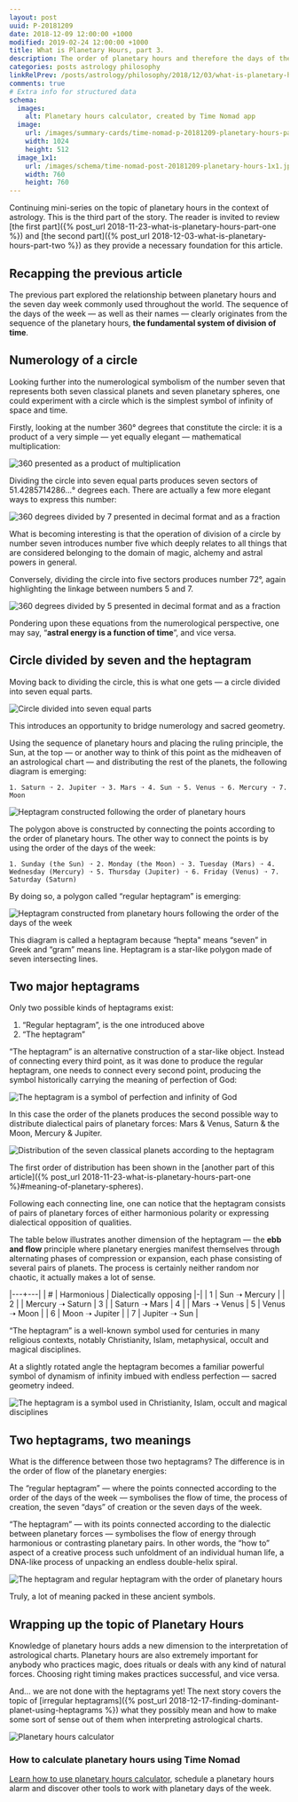 ```yaml
---
layout: post
uuid: P-20181209
date: 2018-12-09 12:00:00 +1000
modified: 2019-02-24 12:00:00 +1000
title: What is Planetary Hours, part 3.
description: The order of planetary hours and therefore the days of the week can be further explored in the context of sacred geometry with some elements of numerology and an introduction of heptagrams.
categories: posts astrology philosophy
linkRelPrev: /posts/astrology/philosophy/2018/12/03/what-is-planetary-hours-part-two.html
comments: true
# Extra info for structured data
schema:
  images:
    alt: Planetary hours calculator, created by Time Nomad app
  image:
    url: /images/summary-cards/time-nomad-p-20181209-planetary-hours-part-three.jpg
    width: 1024
    height: 512
  image_1x1:
    url: /images/schema/time-nomad-post-20181209-planetary-hours-1x1.jpg
    width: 760
    height: 760
---
```


Continuing mini-series on the topic of planetary hours in the context of astrology. This is the third part of the story. The reader is invited to review [the first part]({% post_url 2018-11-23-what-is-planetary-hours-part-one %}) and [the second part]({% post_url 2018-12-03-what-is-planetary-hours-part-two %}) as they provide a necessary foundation for this article.

## Recapping the previous article

The previous part explored the relationship between planetary hours and the seven day week commonly used throughout the world. The sequence of the days of the week — as well as their names — clearly originates from the sequence of the planetary hours, **the fundamental system of division of time**.

## Numerology of a circle

Looking further into the numerological symbolism of the number seven that represents both seven classical planets and seven planetary spheres, one could experiment with a circle which is the simplest symbol of infinity of space and time.

Firstly, looking at the number 360° degrees that constitute the circle: it is a product of a very simple — yet equally elegant — mathematical multiplication:

![360 presented as a product of multiplication](/images/illustrations/time-nomad-fig-numerology-360-as-product.png "360 presented as a product of multiplication")

Dividing the circle into seven equal parts produces seven sectors of 51.4285714286…° degrees each. There are actually a few more elegant ways to express this number:

![360 degrees divided by 7 presented in decimal format and as a fraction](/images/illustrations/time-nomad-fig-numerology-360-and-7.png "360 degrees divided by 7 presented in decimal format and as a fraction")

What is becoming interesting is that the operation of division of a circle by number seven introduces number five which deeply relates to all things that are considered belonging to the domain of magic, alchemy and astral powers in general.

Conversely, dividing the circle into five sectors produces number 72°, again highlighting the linkage between numbers 5 and 7. 

![360 degrees divided by 5 presented in decimal format and as a fraction](/images/illustrations/time-nomad-fig-numerology-360-and-5.png "360 degrees divided by 5 presented in decimal format and as a fraction")

Pondering upon these equations from the numerological perspective, one may say, “**astral energy is a function of time**”, and vice versa.

## Circle divided by seven and the heptagram

Moving back to dividing the circle, this is what one gets — a circle divided into seven equal parts.

![Circle divided into seven equal parts](/images/illustrations/time-nomad-fig-planetary-hours-circle-divided-seven-parts.png "Circle divided into seven equal parts")

This introduces an opportunity to bridge numerology and sacred geometry.

Using the sequence of planetary hours and placing the ruling principle, the Sun, at the top — or another way to think of this point as the midheaven of an astrological chart — and distributing the rest of the planets, the following diagram is emerging:

```
1. Saturn ➝ 2. Jupiter ➝ 3. Mars ➝ 4. Sun ➝ 5. Venus ➝ 6. Mercury ➝ 7. Moon
```

![Heptagram constructed following the order of planetary hours](/images/illustrations/time-nomad-fig-planetary-hours-heptagram-by-hour.png "Heptagram constructed following the order of planetary hours")

The polygon above is constructed by connecting the points according to the order of planetary hours. The other way to connect the points is by using the order of the days of the week:

```
1. Sunday (the Sun) ➝ 2. Monday (the Moon) ➝ 3. Tuesday (Mars) ➝ 4. Wednesday (Mercury) ➝ 5. Thursday (Jupiter) ➝ 6. Friday (Venus) ➝ 7. Saturday (Saturn)
```

By doing so, a polygon called “regular heptagram” is emerging:

![Heptagram constructed from planetary hours following the order of the days of the week](/images/illustrations/time-nomad-fig-planetary-hours-regular-heptagram-by-weekday-with-days.png "Heptagram constructed from planetary hours following the order of the days of the week")

This diagram is called a heptagram because “hepta" means “seven” in Greek and “gram” means line. Heptagram is a star-like polygon made of seven intersecting lines.

## Two major heptagrams

Only two possible kinds of heptagrams exist:

1. “Regular heptagram”, is the one introduced above
2. “The heptagram”

“The heptagram” is an alternative construction of a star-like object. Instead of connecting every third point, as it was done to produce the regular heptagram, one needs to connect every second point, producing the symbol historically carrying the meaning of perfection of God:

![The heptagram is a symbol of perfection and infinity of God](/images/illustrations/time-nomad-fig-planetary-hours-heptagram-symbol-perfection-god.png "The heptagram is a symbol of perfection and infinity of God")

In this case the order of the planets produces the second possible way to distribute dialectical pairs of planetary forces: Mars & Venus, Saturn & the Moon, Mercury & Jupiter.

![Distribution of the seven classical planets according to the heptagram](/images/illustrations/time-nomad-fig-planetary-hours-dialectical-pairs-alternative-arrangement.png "Distribution of the seven classical planets according to the heptagram")

The first order of distribution has been shown in the [another part of this article]({% post_url 2018-11-23-what-is-planetary-hours-part-one %}#meaning-of-planetary-spheres).

Following each connecting line, one can notice that the heptagram consists of pairs of planetary forces of either harmonious polarity or expressing dialectical opposition of qualities.

The table below illustrates another dimension of the heptagram — the **ebb and flow** principle where planetary energies manifest themselves through alternating phases of compression or expansion, each phase consisting of several pairs of planets. The process is certainly neither random nor chaotic, it actually makes a lot of sense.

|---+---|
| # | Harmonious | Dialectically opposing
|-|
| 1 | Sun ➝ Mercury | 
| 2 |  | Mercury ➝ Saturn
| 3 |  | Saturn ➝ Mars
| 4 |  | Mars ➝ Venus
| 5 | Venus ➝ Moon |
| 6 | Moon ➝ Jupiter |
| 7 | Jupiter ➝ Sun |

“The heptagram” is a well-known symbol used for centuries in many religious contexts, notably Christianity, Islam, metaphysical, occult and magical disciplines. 

At a slightly rotated angle the heptagram becomes a familiar powerful symbol of dynamism of infinity imbued with endless perfection — sacred geometry indeed.

![The heptagram is a symbol used in Christianity, Islam, occult and magical disciplines](/images/illustrations/time-nomad-fig-planetary-hours-heptagram-7-2-rotated.png "The heptagram is a symbol used in many religious contexts, notably Christianity, Islam, occult and magical disciplines")

## Two heptagrams, two meanings

What is the difference between those two heptagrams? The difference is in the order of flow of the planetary energies:

The “regular heptagram” — where the points connected according to the order of the days of the week — symbolises the flow of time, the process of creation, the seven “days” of creation or the seven days of the week. 

“The heptagram” — with its points connected according to the dialectic between planetary forces — symbolises the flow of energy through harmonious or contrasting planetary pairs. In other words, the “how to” aspect of a creative process such unfoldment of an individual human life, a DNA-like process of unpacking an endless double-helix spiral.

![The heptagram and regular heptagram with the order of planetary hours](/images/illustrations/time-nomad-fig-heptagram-and-regular-heptagram-comparison.png "The heptagram and regular heptagram with the order of planetary hours")

Truly, a lot of meaning packed in these ancient symbols.

## Wrapping up the topic of Planetary Hours

Knowledge of planetary hours adds a new dimension to the interpretation of astrological charts. Planetary hours are also extremely important for anybody who practices magic, does rituals or deals with any kind of natural forces. Choosing right timing makes practices successful, and vice versa.

And… we are not done with the heptagrams yet! The next story covers the topic of [irregular heptagrams]({% post_url 2018-12-17-finding-dominant-planet-using-heptagrams %}) what they possibly mean and how to make some sort of sense out of them when interpreting astrological charts.


<div class="container doc-ref-box">
  <div class="row">
    <div class="col-3">
      <div class="row">
        <img class="lazyload post-icon" data-src="/images/schema/time-nomad-docs-planetary-hours-calculator-1x1.jpg" alt="Planetary hours calculator">
      </div>
    </div>
    <div class="col-9">
      <div class="row">
        <h3>How to calculate planetary hours using Time Nomad</h3>
        <p><a href="/documentation/planetary-hours-calculator.html">Learn how to use planetary hours calculator</a>, schedule a planetary hours alarm and discover other tools to work with planetary days of the week.</p>
      </div>
    </div>
  </div>
</div>
<div class="float-clear"></div>